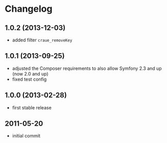 # Changelog

## 1.0.2 (2013-12-03)

- added filter `craue_removeKey`

## 1.0.1 (2013-09-25)

- adjusted the Composer requirements to also allow Symfony 2.3 and up (now 2.0 and up)
- fixed test config

## 1.0.0 (2013-02-28)

- first stable release

## 2011-05-20

- initial commit
